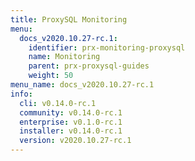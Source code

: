 ```yaml
---
title: ProxySQL Monitoring
menu:
  docs_v2020.10.27-rc.1:
    identifier: prx-monitoring-proxysql
    name: Monitoring
    parent: prx-proxysql-guides
    weight: 50
menu_name: docs_v2020.10.27-rc.1
info:
  cli: v0.14.0-rc.1
  community: v0.14.0-rc.1
  enterprise: v0.1.0-rc.1
  installer: v0.14.0-rc.1
  version: v2020.10.27-rc.1
---
```


